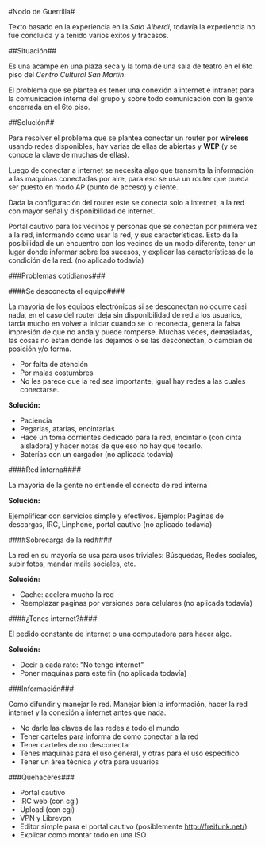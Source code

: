 #Nodo de Guerrilla#

Texto basado en la experiencia en la _Sala Alberdi_, todavía la experiencia no fue concluida y a tenido varios éxitos y fracasos.

##Situación##

Es una acampe en una plaza seca y la toma de una sala de teatro en el 6to piso del _Centro Cultural San Martín_.

El problema que se plantea es tener una conexión a internet e intranet para la comunicación interna del grupo y sobre todo comunicación con la gente encerrada en el 6to piso.

##Solución##

Para resolver el problema que se plantea conectar un router por **wireless** usando redes disponibles, hay varias de ellas de abiertas y **WEP** (y se conoce la clave de muchas de ellas).

Luego de conectar a internet se necesita algo que transmita la información a las maquinas conectadas por aire, para eso se usa un router que pueda ser puesto en modo AP (punto de acceso) y cliente.

Dada la configuración del router este se conecta solo a internet, a la red con mayor señal y disponibilidad de internet.

Portal cautivo para los vecinos y personas que se conectan por primera vez a la red, informando como usar la red, y sus características. Esto da la posibilidad de un encuentro con los vecinos de un modo diferente, tener un lugar donde informar sobre los sucesos, y explicar las características de la condición de la red. (no aplicado todavía)


###Problemas cotidianos###

####Se desconecta el equipo####

La mayoría de los equipos electrónicos si se desconectan no ocurre casi nada, en el caso del router deja sin disponibilidad de red a los usuarios, tarda mucho en volver a iniciar cuando se lo reconecta, genera la falsa impresión de que no anda y puede romperse.
Muchas veces, demasiadas, las cosas no están donde las dejamos o se las desconectan, o cambian de posición y/o forma.


- Por falta de atención
- Por malas costumbres
- No les parece que la red sea importante, igual hay redes a las cuales conectarse.


**Solución:**

- Paciencia
- Pegarlas, atarlas, encintarlas
- Hace un toma corrientes dedicado para la red, encintarlo (con cinta aisladora) y hacer notas de que eso no hay que tocarlo.
- Baterías con un cargador (no aplicada todavía)


####Red interna####


La mayoría de la gente no entiende el conecto de red interna


**Solución:**

Ejemplificar con servicios simple y efectivos. Ejemplo: Paginas de descargas, IRC, Linphone, portal cautivo (no aplicado todavía)


####Sobrecarga de la red####

La red en su mayoría se usa para usos triviales:  Búsquedas, Redes sociales, subir fotos, mandar mails sociales, etc.

**Solución:**

- Cache: acelera mucho la red
- Reemplazar paginas por versiones para celulares (no aplicada todavía)


####¿Tenes internet?####


El pedido constante de internet o una computadora para hacer algo.


**Solución:**

- Decir a cada rato: "No tengo internet"
- Poner maquinas para este fin (no aplicada todavía)


###Información###

Como difundir y manejar le red. Manejar bien la información, hacer la red internet y la conexión a internet antes que nada.

- No darle las claves de las redes a todo el mundo
- Tener carteles para informa de como conectar a la red
- Tener carteles de no desconectar
- Tenes maquinas para el uso general, y otras para el uso especifico
- Tener un área técnica y otra para usuarios


###Quehaceres###

- Portal cautivo
- IRC web (con cgi)
- Upload (con cgi)
- VPN y Librevpn
- Editor simple para el portal cautivo (posiblemente http://freifunk.net/)
- Explicar como montar todo en una ISO
